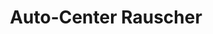 ---
title: "Auto-Center Rauscher"
url: /woellersdorf-steinabrueckl/auto-center-rauscher/
shop: Autohaus
---